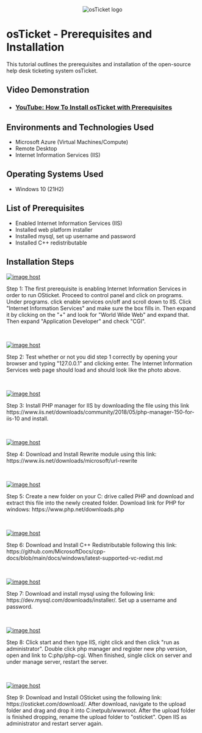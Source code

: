 <p align="center">
<img src="https://i.imgur.com/Clzj7Xs.png" alt="osTicket logo"/>
</p>

<h1>osTicket - Prerequisites and Installation</h1>
This tutorial outlines the prerequisites and installation of the open-source help desk ticketing system osTicket.<br />


<h2>Video Demonstration</h2>

- ### [YouTube: How To Install osTicket with Prerequisites](https://www.youtube.com)

<h2>Environments and Technologies Used</h2>

- Microsoft Azure (Virtual Machines/Compute)
- Remote Desktop
- Internet Information Services (IIS)

<h2>Operating Systems Used </h2>

- Windows 10</b> (21H2)

<h2>List of Prerequisites</h2>

- Enabled Internet Information Services (IIS)
- Installed web platform installer
- Installed mysql, set up username and password
- Installed C++ redistributable

<h2>Installation Steps</h2>

<p>
<a href="https://imgbox.com/cEmIPWQl" target="_blank"><img src="https://thumbs2.imgbox.com/52/6d/cEmIPWQl_t.jpg" alt="image host"/></a>
</p>
<p>
Step 1: The first prerequisite is enabling Internet Information Services in order to run OSticket. Proceed to control panel and click on programs. Under programs. click enable services on/off and scroll down to IIS. Click "Internet Information Services" and make sure the box fills in. Then expand it by clicking on the "+" and look for "World Wide Web" and expand that. Then expand "Application Developer" and check "CGI".
</p>
<br />

<p>
<a href="https://imgbox.com/tNtAGPlz" target="_blank"><img src="https://thumbs2.imgbox.com/e0/4c/tNtAGPlz_t.jpg" alt="image host"/></a>
</p>
<p>
Step 2: Test whether or not you did step 1 correctly by opening your browser and typing "127.0.0.1" and clicking enter. The Internet Information Services web page should load and should look like the photo above.
</p>
<br /> 

<p>
<a href="https://imgbox.com/KtnSs9wo" target="_blank"><img src="https://images2.imgbox.com/a0/a9/KtnSs9wo_o.jpg" alt="image host"/></a>
</p>
<p>
Step 3: Install PHP manager for IIS by downloading the file using this link https://www.iis.net/downloads/community/2018/05/php-manager-150-for-iis-10 and install. 
</p>
<br />

<p>
<a href="https://imgbox.com/NLG5nFFC" target="_blank"><img src="https://images2.imgbox.com/4d/f0/NLG5nFFC_o.jpg" alt="image host"/></a>
</p>
<p>
Step 4: Download and Install Rewrite module using this link: https://www.iis.net/downloads/microsoft/url-rewrite
</p>
<br />

<p>
<a href="https://imgbox.com/zEU3qanN" target="_blank"><img src="https://images2.imgbox.com/95/dd/zEU3qanN_o.jpg" alt="image host"/></a>
  </p>
  <p>
Step 5: Create a new folder on your C: drive called PHP and download and extract this file into the newly created folder. Download link for PHP for windows: https://www.php.net/downloads.php
</p>
<br />

<p>
 <a href="https://imgbox.com/90qME4ml" target="_blank"><img src="https://images2.imgbox.com/5b/31/90qME4ml_o.jpg" alt="image host"/></a>
</p>
Step 6: Download and Install C++ Redistributable following this link:
https://github.com/MicrosoftDocs/cpp-docs/blob/main/docs/windows/latest-supported-vc-redist.md
</p>
<br />

<p>
<a href="https://imgbox.com/HTsdJ94A" target="_blank"><img src="https://images2.imgbox.com/40/60/HTsdJ94A_o.jpg" alt="image host"/></a>
</p>
Step 7: Download and install mysql using the following link:
https://dev.mysql.com/downloads/installer/. Set up a username and password.
<p>
<br />
  
<p>
<a href="https://imgbox.com/P8w1Pqqu" target="_blank"><img src="https://images2.imgbox.com/ec/da/P8w1Pqqu_o.jpg" alt="image host"/></a>
</p>
Step 8: Click start and then type IIS, right click and then click "run as administrator". Double click php manager and register new php version, open and link to  C:php/php-cgi. When finished, single click on server and under manage server, restart the server.
<p>
<br />
  
<p>
<a href="https://imgbox.com/kd1bjZ9W" target="_blank"><img src="https://images2.imgbox.com/7e/a7/kd1bjZ9W_o.jpg" alt="image host"/></a>
</p>
Step 9: Download and Install OSticket using the following link:
https://osticket.com/download/. After download, navigate to the upload folder and drag and drop it into C:inetpub/wwwroot. After the upload folder is finished dropping, rename the upload folder to "osticket". Open IIS as administrator and restart server again.


